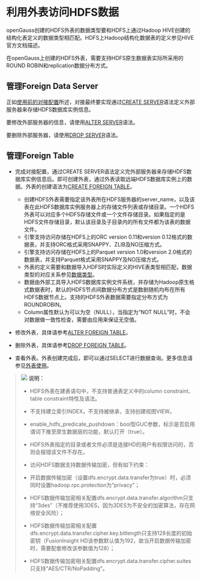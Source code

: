 # 利用外表访问HDFS数据<a name="ZH-CN_TOPIC_0311524273"></a>

openGauss创建的HDFS外表的数据类型要和HDFS上通过Hadoop HIVE创建的结构化表定义的数据类型相匹配。HDFS上Hadoop结构化数据表的定义参见HIVE官方文档描述。

在openGauss上创建的HDFS外表，需要支持HDFS原生数据表实际所采用的ROUND ROBIN和replication数据分布方式。

## 管理Foreign Data Server<a name="section1485280104511"></a>

正如[使用前的对接配置](使用前的对接配置.md)所述，对接最终要实现通过[CREATE SERVER](CREATE-SERVER.md)语法定义外部服务器来存储HDFS数据库实例信息。

要修改外部服务器的信息，请使用[ALTER SERVER](ALTER-SERVER.md)语法。

要删除外部服务器，请使用[DROP SERVER](DROP-SERVER.md)语法。

## 管理Foreign Table<a name="section135985217459"></a>

-   完成对接配置，通过CREATE SERVER语法定义完外部服务器来存储HDFS数据库实例信息后。即可创建外表，通过外表读取远端HDFS数据库实例上的数据。外表的创建语法为[CREATE FOREIGN TABLE](CREATE-FOREIGN-TABLE.md)。
    -   创建HDFS外表需要指定该外表所在HDFS服务器的server\_name，以及该表在此HDFS数据库实例服务器上的存储文件列表或存储目录。一个HDFS外表可以对应多个HDFS存储文件或一个文件存储目录。如果指定的是HDFS文件存储目录，默认该目录及子目录内的所有文件都为该表的数据文件。
    -   引擎支持访问存储在HDFS上的ORC version 0.11和version 0.12格式的数据表，并支持ORC格式采用SNAPPY、ZLIB及NO压缩方式。
    -   引擎支持访问存储在HDFS上的Parquet version 1.0和version 2.0格式的数据表，并支持Parquet格式采用SNAPPY及NO压缩方式。
    -   外表的定义需要和数据导入HDFS时实际定义的HIVE表类型相匹配，数据类型的对应关系参见[数据类型](数据类型.md)。
    -   数据由外部工具导入HDFS数据库实例文件系统，并存储为Hadoop原生格式数据表时，默认的HDFS节点间数据分布方式是数剧随机均布在所有HDFS数据节点上。支持的HDFS外表数据需要指定分布方式为ROUNDROBIN。
    -   Column属性默认为可以为空（NULL），当指定为“NOT NULL”时，不会对数据做一致性检查，需要由应用来保证无空值。

-   修改外表，具体请参考[ALTER FOREIGN TABLE](ALTER-FOREIGN-TABLE.md)。
-   删除外表，具体请参考[DROP FOREIGN TABLE](DROP-FOREIGN-TABLE.md)。
-   查看外表。外表创建完成后，即可以通过SELECT进行数据查询。更多信息请参见[外表使用](外表使用.md)。

>![](public_sys-resources/icon-note.png) **说明：** 
>
>-   HDFS外表在建表语句中，不支持普通表定义中的column constraint、table constraint特性及语法。
>
>-   不支持建立索引INDEX，不支持被继承，支持创建视图VIEW。
>
>-   enable\_hdfs\_predicate\_pushdown：bool型GUC参数，标示是否启用谓词下推至原生数据层的功能，默认打开（true）。
>
>-   HDFS外表指定的目录或者文件必须是连接HD的用户有权限访问的，否则会报错该文件不存在。
>
>-   访问HDFS数据支持数据传输加密，但有如下约束：
>
>    -   开启数据传输加密（设置dfs.encrypt.data.transfer为true）时，必须同时设置hadoop.rpc.protection为“privacy”；
>
>    -   HDFS数据传输加密相关配置dfs.encrypt.data.transfer.algorithm只支持“3des”（不推荐使用3DES，因为3DES为不安全的加密算法，存在网络安全风险）；
>
>    -   HDFS数据传输加密相关配置dfs.encrypt.data.transfer.cipher.key.bitlength只支持128长度的初始密钥（FusionInsight HD该参数默认值为192，故当开启数据传输加密时，需要配套修改该参数值为128）；
>
>    -   HDFS数据传输加密相关配置dfs.encrypt.data.transfer.cipher.suites只支持“AES/CTR/NoPadding”。

